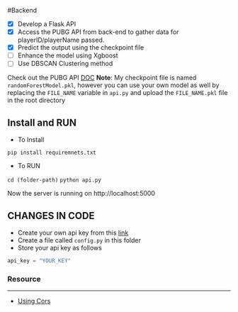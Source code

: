 #Backend

- [x] Develop a Flask API
- [x] Access the PUBG API from back-end to gather data for playerID/playerName passed.
- [x] Predict the output using the checkpoint file
- [ ] Enhance the model using Xgboost
- [ ] Use DBSCAN Clustering method

Check out the PUBG API [DOC](https://documentation.pubg.com/en/players-endpoint.html)
**Note**: My checkpoint file is named `randomForestModel.pkl`, however you can use your own model as well by replacing the `FILE_NAME` variable in `api.py` and upload the `FILE_NAME.pkl` file in the root directory

## Install and RUN

* To Install

`pip install requiremnets.txt`

* To RUN

`cd (folder-path)`
`python api.py`

Now the server is running on http://localhost:5000

## CHANGES IN CODE

* Create your own api key from this [link](#)
* Create a file called `config.py` in this folder
* Store your api key as follows
```python
api_key = "YOUR_KEY"
```


### Resource

<hr>

* [Using Cors](https://www.html5rocks.com/en/tutorials/cors/)
